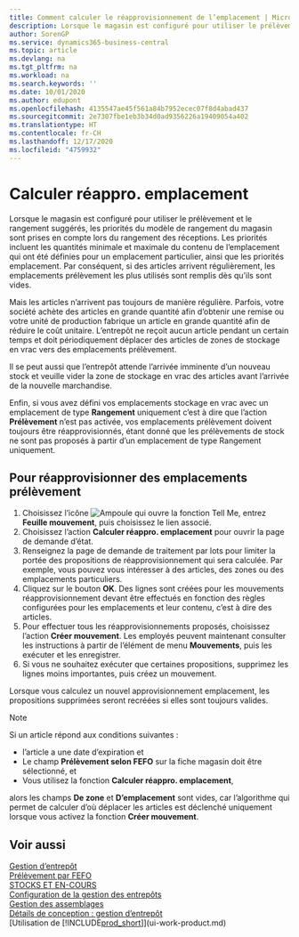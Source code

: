 ```yaml
---
title: Comment calculer le réapprovisionnement de l’emplacement | Microsoft Docs
description: Lorsque le magasin est configuré pour utiliser le prélèvement et le rangement suggérés, les priorités du modèle de rangement du magasin sont prises en compte lors du rangement des réceptions.
author: SorenGP
ms.service: dynamics365-business-central
ms.topic: article
ms.devlang: na
ms.tgt_pltfrm: na
ms.workload: na
ms.search.keywords: ''
ms.date: 10/01/2020
ms.author: edupont
ms.openlocfilehash: 4135547ae45f561a84b7952ecec07f8d4abad437
ms.sourcegitcommit: 2e7307fbe1eb3b34d0ad9356226a19409054a402
ms.translationtype: HT
ms.contentlocale: fr-CH
ms.lasthandoff: 12/17/2020
ms.locfileid: "4759932"
---
```

# <a name="calculate-bin-replenishment"></a>Calculer réappro. emplacement
Lorsque le magasin est configuré pour utiliser le prélèvement et le rangement suggérés, les priorités du modèle de rangement du magasin sont prises en compte lors du rangement des réceptions. Les priorités incluent les quantités minimale et maximale du contenu de l’emplacement qui ont été définies pour un emplacement particulier, ainsi que les priorités emplacement. Par conséquent, si des articles arrivent régulièrement, les emplacements prélèvement les plus utilisés sont remplis dès qu’ils sont vides.  

Mais les articles n’arrivent pas toujours de manière régulière. Parfois, votre société achète des articles en grande quantité afin d’obtenir une remise ou votre unité de production fabrique un article en grande quantité afin de réduire le coût unitaire. L’entrepôt ne reçoit aucun article pendant un certain temps et doit périodiquement déplacer des articles de zones de stockage en vrac vers des emplacements prélèvement.  

Il se peut aussi que l’entrepôt attende l’arrivée imminente d’un nouveau stock et veuille vider la zone de stockage en vrac des articles avant l’arrivée de la nouvelle marchandise.  

Enfin, si vous avez défini vos emplacements stockage en vrac avec un emplacement de type **Rangement** uniquement c’est à dire que l’action **Prélèvement** n’est pas activée, vos emplacements prélèvement doivent toujours être réapprovisionnés, étant donné que les prélèvements de stock ne sont pas proposés à partir d’un emplacement de type Rangement uniquement.  

## <a name="to-replenish-pick-bins"></a>Pour réapprovisionner des emplacements prélèvement  
1.  Choisissez l’icône ![Ampoule qui ouvre la fonction Tell Me](media/ui-search/search_small.png "Dites-moi ce que vous voulez faire"), entrez **Feuille mouvement**, puis choisissez le lien associé.  
2.  Choisissez l’action **Calculer réappro. emplacement** pour ouvrir la page de demande d’état.  
3.  Renseignez la page de demande de traitement par lots pour limiter la portée des propositions de réapprovisionnement qui sera calculée. Par exemple, vous pouvez vous intéresser à des articles, des zones ou des emplacements particuliers.  
4.  Cliquez sur le bouton **OK**. Des lignes sont créées pour les mouvements réapprovisionnement devant être effectués en fonction des règles configurées pour les emplacements et leur contenu, c’est à dire des articles.  
5.  Pour effectuer tous les réapprovisionnements proposés, choisissez l’action **Créer mouvement**. Les employés peuvent maintenant consulter les instructions à partir de l’élément de menu **Mouvements**, puis les exécuter et les enregistrer.  
6.  Si vous ne souhaitez exécuter que certaines propositions, supprimez les lignes moins importantes, puis créez un mouvement.  

Lorsque vous calculez un nouvel approvisionnement emplacement, les propositions supprimées seront recréées si elles sont toujours valides.  

> [!NOTE]  
>  Si un article répond aux conditions suivantes :  
>   
>  -   l’article a une date d’expiration et  
> -   Le champ **Prélèvement selon FEFO** sur la fiche magasin doit être sélectionné, et  
> -   Vous utilisez la fonction **Calculer réappro. emplacement**,  
>   
>  alors les champs **De zone** et **D’emplacement** sont vides, car l’algorithme qui permet de calculer d’où déplacer les articles est déclenché uniquement lorsque vous activez la fonction **Créer mouvement**.  

## <a name="see-also"></a>Voir aussi  
[Gestion d’entrepôt](warehouse-manage-warehouse.md)  
[Prélèvement par FEFO](warehouse-picking-by-fefo.md)  
[STOCKS ET EN-COURS](inventory-manage-inventory.md)  
[Configuration de la gestion des entrepôts](warehouse-setup-warehouse.md)     
[Gestion des assemblages](assembly-assemble-items.md)    
[Détails de conception : gestion d’entrepôt](design-details-warehouse-management.md)  
[Utilisation de [!INCLUDE[prod_short](includes/prod_short.md)]](ui-work-product.md)

